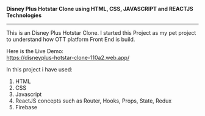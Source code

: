 **Disney Plus Hotstar Clone using HTML, CSS, JAVASCRIPT and REACTJS Technologies**
<hr>

This is an Disney Plus Hotstar Clone. I started this Project as my pet project to understand how OTT platform Front End is build.


Here is the Live Demo: <br>
https://disneyplus-hotstar-clone-110a2.web.app/



In this project i have used:
1. HTML
2. CSS
3. Javascript 
4. ReactJS concepts such as Router, Hooks, Props, State, Redux
5. Firebase
